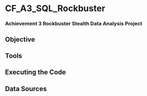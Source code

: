 # CF_A3_SQL_Rockbuster
### Achievement 3 Rockbuster Stealth Data Analysis Project 
## Objective
## Tools
## Executing the Code
## Data Sources
